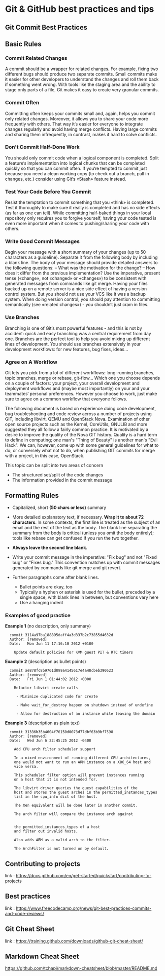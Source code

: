 # Git & GitHub best practices and tips #
## Git Commit Best Practices ## 
## Basic Rules
### Commit Related Changes
A commit should be a wrapper for related changes. For example, fixing two different bugs should produce two separate commits. Small commits make it easier for other developers to understand the changes and roll them back if something went wrong.
With tools like the staging area and the ability to stage only parts of a file, Git makes it easy to create very granular commits.
	
### Commit Often
Committing often keeps your commits small and, again, helps you commit only related changes. Moreover, it allows you to share your code more frequently with others. That way it‘s easier for everyone to integrate changes regularly and avoid having merge conflicts. Having large commits and sharing them infrequently, in contrast, makes it hard to solve conflicts.

### Don't Commit Half-Done Work
You should only commit code when a logical component is completed.
Split a feature‘s implementation into logical chunks that can be completed quickly so that you can commit often. If you‘re tempted to commit just because you need a clean working copy (to check out a branch, pull in changes, etc.) consider using Git‘s «Stash» feature instead.

### Test Your Code Before You Commit
Resist the temptation to commit something that you «think» is completed. Test it thoroughly to make sure it really is completed and has no side effects (as far as one can tell). While committing half-baked things in your local repository only requires you to forgive yourself, having your code tested is even more important when it comes to pushing/sharing your code with others.

### Write Good Commit Messages
Begin your message with a short summary of your changes (up to 50 characters as a guideline). Separate it from
the following body by including a blank line. The body of your message should provide detailed answers to the following questions:
– What was the motivation for the change? – How does it differ from the previous
implementation?
Use the imperative, present tense («change», not «changed» or «changes») to be consistent with generated messages from commands like git merge.
Having your files backed up on a remote server is a nice side effect of having a version control system. But you should not use your VCS like it was a backup system. When doing version control, you should pay attention to committing semantically (see «related changes») - you shouldn‘t just cram in files.

### Use Branches
Branching is one of Git‘s most powerful features - and this is not by accident: quick and easy branching was a central requirement from day one. Branches are the perfect tool to help you avoid mixing up different lines of development. You should use branches extensively in your development workflows: for new features, bug fixes, ideas...

### Agree on A Workflow
Git lets you pick from a lot of different workflows: long-running branches, topic branches, merge or rebase, git-flow... Which one you choose depends on a couple of factors: your project, your overall development and deployment workflows and (maybe most importantly) on your and your teammates‘ personal preferences. However you choose to work, just make sure to agree on a common workflow that everyone follows.

The following document is based on experience doing code development, bug troubleshooting and code review across a number of projects using GIT, including libvirt, QEMU and OpenStack Nova. Examination of other open source projects such as the Kernel, CoreUtils, GNULIB and more suggested they all follow a fairly common practice. It is motivated by a desire to improve the quality of the Nova GIT history. Quality is a hard term to define in computing; one man's "Thing of Beauty" is another man's "Evil Hack". We can, however, come up with some general guidelines for what to do, or conversely what not to do, when publishing GIT commits for merge with a project, in this case, OpenStack.

This topic can be split into two areas of concern
* The structured set/split of the code changes
* The information provided in the commit message

## Formatting Rules

- Capitalized, short __(50 chars or less)__ summary

- More detailed explanatory text, if necessary.  __Wrap it to about 72 characters__.  In some contexts, the first line is treated as the subject of an email and the rest of the text as the body.  The blank line separating the summary from the body is critical (unless you omit the body entirely); tools like rebase can get confused if you run the two together.

- __Always leave the second line blank.__

- Write your commit message in the imperative: "Fix bug" and not "Fixed bug" or "Fixes bug."  This convention matches up with commit messages generated by commands like git merge and git revert.

- Further paragraphs come after blank lines.
    - Bullet points are okay, too
    - Typically a hyphen or asterisk is used for the bullet, preceded by a single space, with blank lines in between, but conventions vary here
    - Use a hanging indent

### Examples of good practice

__Example 1__ (no description, only summary)

```
  commit 3114a97ba188895daff4a3d337b2c73855d4632d
  Author: [removed]
  Date:   Mon Jun 11 17:16:10 2012 +0100

    Update default policies for KVM guest PIT & RTC timers
```

__Example 2__ (description as bullet points)
```
  commit ae878fc8b9761d099a4145617e4a48cbeb390623
  Author: [removed]
  Date:   Fri Jun 1 01:44:02 2012 +0000

    Refactor libvirt create calls

     - Minimize duplicated code for create

     - Make wait_for_destroy happen on shutdown instead of undefine

     - Allow for destruction of an instance while leaving the domain
```

__Example 3__ (description as plain text)

```
  commit 31336b35b4604f70150d0073d77dbf63b9bf7598
  Author: [removed]
  Date:   Wed Jun 6 22:45:25 2012 -0400

    Add CPU arch filter scheduler support

    In a mixed environment of running different CPU architectures,
    one would not want to run an ARM instance on a X86_64 host and
    vice versa.

    This scheduler filter option will prevent instances running
    on a host that it is not intended for.

    The libvirt driver queries the guest capabilities of the
    host and stores the guest arches in the permitted_instances_types
    list in the cpu_info dict of the host.

    The Xen equivalent will be done later in another commit.

    The arch filter will compare the instance arch against


    the permitted_instances_types of a host
    and filter out invalid hosts.

    Also adds ARM as a valid arch to the filter.

    The ArchFilter is not turned on by default.
```

## Contributing to projects ##
link : https://docs.github.com/en/get-started/quickstart/contributing-to-projects

## Best practices ##
link : https://www.freecodecamp.org/news/git-best-practices-commits-and-code-reviews/

## Git Cheat Sheet ##
link : https://training.github.com/downloads/github-git-cheat-sheet/

## Markdown Cheat Sheet ##
https://github.com/tchapi/markdown-cheatsheet/blob/master/README.md
